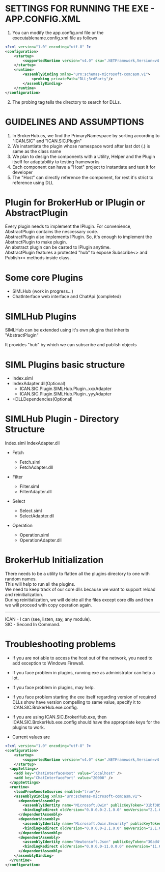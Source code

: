 # SETTINGS FOR RUNNING THE EXE - APP.CONFIG.XML

1. You can modify the app.config.xml file or the executablename.config.xml file as follows

```xml
<?xml version="1.0" encoding="utf-8" ?>
<configuration>
    <startup> 
        <supportedRuntime version="v4.0" sku=".NETFramework,Version=v4.5" />
    </startup>
	<runtime>  
		<assemblyBinding xmlns="urn:schemas-microsoft-com:asm.v1">  
			<probing privatePath="DLL;3rdParty"/>  
		</assemblyBinding>  
	</runtime>
</configuration>
```

2. The probing tag tells the directory to search for DLLs.




# GUIDELINES AND ASSUMPTIONS

1. In BrokerHub.cs, we find the PrimaryNamespace by sorting according to "ICAN.SIC" and "ICAN.SIC.Plugin"
2. We instantiate the plugin whose namespace word after last dot (.) is same as the class name
3. We plan to design the components with a Utility, Helper and the Plugin itself for adaptability to testing frameworks
4. Each component can have a "Host" project to instantiate and test it for developer
5. The "Host" can directly reference the component, for rest it's strict to reference using DLL



# Plugin for BrokerHub or IPlugin or AbstractPlugin

Every plugin needs to implement the IPlugin. For convenience, AbstractPlugin contains the nescessary code.  
AbstractPlugin also implements IPlugin. So, it's enough to implement the AbstractPlugin to make plugin.  
An abstract plugin can be casted to IPlugin anytime.  
AbstractPlugin features a protected "hub" to expose Subscribe<> and Publish<> methods inside class.  


# Some core Plugins

* SIMLHub (work in progress...)
* ChatInterface web interface and ChatApi (completed)


# SIMLHub Plugins

SIMLHub can be extended using it's own plugins that inherits "AbstractPlugin"

It provides "hub" by which we can subscribe and publish objects


# SIML Plugins basic structure

+ Index.siml
+ IndexAdapter.dll(Optional)
	- ICAN.SIC.Plugin.SIMLHub.Plugin.<plugin name>.xxxAdapter
	- ICAN.SIC.Plugin.SIMLHub.Plugin.<plugin name>.yyyAdapter
+ +DLLDependencies(Optional)


# SIMLHub Plugin - Directory Structure

Index.siml
IndexAdapter.dll

+ Fetch
	- Fetch.siml
	- FetchAdapter.dll

+ Filter
	- Filter.siml
	- FilterAdapter.dll

+ Select
	- Select.siml
	- SelectAdapter.dll

+ Operation
	- Operation.siml
	- OperationAdapter.dll


# BrokerHub Initialization

There needs to be a utility to flatten all the plugins directory to one with random names.  
This will help to run all the plugins.  
We need to keep track of our core dlls because we want to support reload and reinitialization.  
During reinitialization, we will delete all the files except core dlls and then
we will proceed with copy operation again.  




----------------------------------------------
ICAN - I can (see, listen, say, any module).  
SIC - Second In Command.



# Troubleshooting  problems

* If you are not able to access the host out of the network, you need to add exception to Windows Firewall.

* If you face problem in plugins, running exe as administrator can help a lot.

* If you face problem in plugins, <loadFromRemoteSources enabled="true"/> may help.

* If you face problem starting the exe itself regarding version of required DLLs show have version compelling to same value, specify it to ICAN.SIC.BrokerHub.exe.config.

* If you are using ICAN.SIC.BrokerHub.exe, then ICAN.SIC.BrokerHub.exe.config should have the appropriate keys for the plugins to work.

* Current values are

```xml
<?xml version="1.0" encoding="utf-8" ?>
<configuration>
    <startup> 
        <supportedRuntime version="v4.0" sku=".NETFramework,Version=v4.5" />
    </startup>
  <appSettings>
    <add key="ChatInterfaceHost" value="localhost" />
    <add key="ChatInterfacePort" value="20000" />
  </appSettings>
  <runtime>
    <loadFromRemoteSources enabled="true"/>
    <assemblyBinding xmlns="urn:schemas-microsoft-com:asm.v1">
      <dependentAssembly>
        <assemblyIdentity name="Microsoft.Owin" publicKeyToken="31bf3856ad364e35" culture="neutral" />
        <bindingRedirect oldVersion="0.0.0.0-2.1.0.0" newVersion="2.1.0.0" />
      </dependentAssembly>
      <dependentAssembly>
        <assemblyIdentity name="Microsoft.Owin.Security" publicKeyToken="31bf3856ad364e35" culture="neutral" />
        <bindingRedirect oldVersion="0.0.0.0-2.1.0.0" newVersion="2.1.0.0" />
      </dependentAssembly>
      <dependentAssembly>
        <assemblyIdentity name="Newtonsoft.Json" publicKeyToken="30ad4fe6b2a6aeed" culture="neutral" />
        <bindingRedirect oldVersion="0.0.0.0-11.0.0.0" newVersion="11.0.0.0" />
      </dependentAssembly>
    </assemblyBinding>
  </runtime>
</configuration>
```


